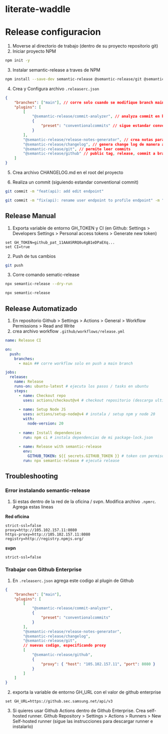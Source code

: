 # literate-waddle

# Release configuracion
1. Moverse al directorio de trabajo (dentro de su proyecto repositorio git)
2. Iniciar proyecto NPM
```bash
npm init -y
```
3. Instalar semantic-release a traves de NPM
```bash
npm install --save-dev semantic-release @semantic-release/git @semantic-release/github @semantic-release/changelog @semantic-release/commit-analyzer @semantic-release/release-notes-generator conventional-changelog-conventionalcommits
```

4. Crea y Configura archivo `.releaserc.json`
```json
{
    "branches": ["main"], // corre solo cuando se modifique branch main
    "plugins": [
        [
            "@semantic-release/commit-analyzer", // analyza commit en base a preset
            {
                "preset": "conventionalcommits" // sigue estandar conventional commit
            }
        ],  
        "@semantic-release/release-notes-generator", // crea notas para release
        "@semantic-release/changelog", // genera change log de manera automatizada
        "@semantic-release/git", // permite leer commits
        "@semantic-release/github" // public tag, release, commit a branch
    ]
}
```

5. Crea archivo CHANGELOG.md en el root del proyecto

6. Realiza un commit (siguiendo estandar conventional commit)
```bash
git commit -m "feat(api): add edit endpoint"

git commit -m "fix(api): rename user endpoint to profile endpoint" -m "BREAKING CHANGE: user endpoint no longer support"
```

## Release Manual
1. Exporta variable de entorno GH_TOKEN y CI
(en Github: Settings > Developers Settings > Personal access tokens > Generate new token)
```
set GH_TOKEN=github_pat_11AAASRRQ0u4gB1eDPaEXq...
set CI=true 
```
2. Push de tus cambios
```bash
git push
```
3. Corre comando sematic-release
```bash
npx semantic-release --dry-run

npx semantic-release
```

## Release Automatizado
1. En repositorio Github > Settings > Actions > General > Workflow Permissions > Read and Write
2. crea archivo workflow `.github/workflows/release.yml`
```yaml
name: Release CI

on:
  push:
    branches:
      - main ## corre workflow solo en push a main branch

jobs:
  release:
    name: Release
    runs-on: ubuntu-latest # ejecuta los pasos / tasks en ubuntu
    steps:
      - name: Checkout repo
        uses: actions/checkout@v4 # checkout repositorio (descarga ultimos cambios)
      
      - name: Setup Node JS
        uses: actions/setup-node@v4 # instala / setup npm y node 20
        with:
          node-version: 20
      
      - name: Install dependencies
        run: npm ci # instala dependencias de mi package-lock.json
      
      - name: Release with semantic-release
        env:
          GITHUB_TOKEN: ${{ secrets.GITHUB_TOKEN }} # token con permisos para escribir y leer en github
        run: npx semantic-release # ejecuta release
```


## Troubleshooting
### Error instalando semantic-release
1. Si estas dentro de la red de la oficina / svpn. Modifica archivo `.npmrc`. Agrega estas lineas

**Red oficina**
```
strict-ssl=false
proxy=http://105.102.157.11:8080
https-proxy=http://105.102.157.11:8080
registry=http://registry.npmjs.org/
```
**svpn**
```
strict-ssl=false
```

### Trabajar con Github Enterprise
1. En `.releaserc.json` agrega este codigo al plugin de Github
```json
{
    "branches": ["main"],
    "plugins": [
        [
            "@semantic-release/commit-analyzer",
            {
                "preset": "conventionalcommits"
            }
        ],  
        "@semantic-release/release-notes-generator",
        "@semantic-release/changelog",
        "@semantic-release/git",
        // nuevas codigo, especificando proxy
        [
            "@semantic-release/github",
            {
                "proxy": { "host": "105.102.157.11", "port": 8080 }
            }
        ]
    ]
}
```
2. exporta la variable de entorno GH_URL con el valor de github enterprise
```
set GH_URL=https://github.sec.samsung.net/api/v3
```
3. Si quieres usar Github Actions dentro de Github Enterprise. Crea self-hosted runner. Github Repository > Settings > Actions > Runners > New Self-hosted runner (sigue las instrucciones para descargar runner e instalarlo)